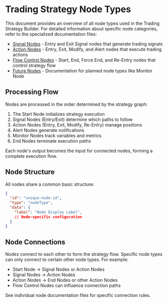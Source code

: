
# Trading Strategy Node Types

This document provides an overview of all node types used in the Trading Strategy Builder. For detailed information about specific node categories, refer to the specialized documentation files:

- [Signal Nodes](./signal-nodes.md) - Entry and Exit Signal nodes that generate trading signals
- [Action Nodes](./action-nodes.md) - Entry, Exit, Modify, and Alert nodes that execute trading actions
- [Flow Control Nodes](./flow-control-nodes.md) - Start, End, Force End, and Re-Entry nodes that control strategy flow
- [Future Nodes](./future-nodes.md) - Documentation for planned node types like Monitor Node

## Processing Flow

Nodes are processed in the order determined by the strategy graph:

1. The Start Node initializes strategy execution
2. Signal Nodes (Entry/Exit) determine which paths to follow
3. Action Nodes (Entry, Exit, Modify, Re-Entry) manage positions
4. Alert Nodes generate notifications
5. Monitor Nodes track variables and metrics
6. End Nodes terminate execution paths

Each node's output becomes the input for connected nodes, forming a complete execution flow.

## Node Structure

All nodes share a common basic structure:

```json
{
  "id": "unique-node-id",
  "type": "nodeType",
  "data": {
    "label": "Node Display Label",
    // Node-specific configuration
  }
}
```

## Node Connections

Nodes connect to each other to form the strategy flow. Specific node types can only connect to certain other node types. For example:

- Start Node → Signal Nodes or Action Nodes
- Signal Nodes → Action Nodes
- Action Nodes → End Nodes or other Action Nodes
- Flow Control Nodes can influence connection paths

See individual node documentation files for specific connection rules.
